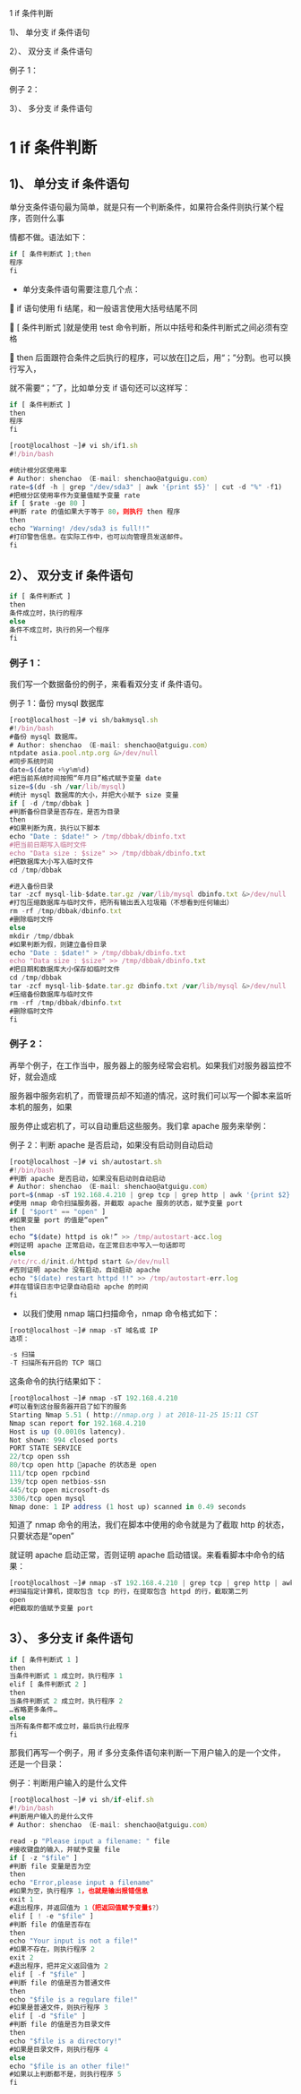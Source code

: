 

1 if 条件判断


1)、 单分支 if 条件语句


2）、 双分支 if 条件语句


例子 1：


例子 2：


3）、 多分支 if 条件语句


# 1 if 条件判断


## 1)、 单分支 if 条件语句


单分支条件语句最为简单，就是只有一个判断条件，如果符合条件则执行某个程序，否则什么事


情都不做。语法如下：


```javascript
if [ 条件判断式 ];then
程序
fi
```

- 单分支条件语句需要注意几个点：


 if 语句使用 fi 结尾，和一般语言使用大括号结尾不同


 [ 条件判断式 ]就是使用 test 命令判断，所以中括号和条件判断式之间必须有空格


 then 后面跟符合条件之后执行的程序，可以放在[]之后，用“；”分割。也可以换行写入，


就不需要“；”了，比如单分支 if 语句还可以这样写：


```javascript
if [ 条件判断式 ]
then
程序
fi
```



```javascript
[root@localhost ~]# vi sh/if1.sh
#!/bin/bash

#统计根分区使用率
# Author: shenchao （E-mail: shenchao@atguigu.com）
rate=$(df -h | grep "/dev/sda3" | awk '{print $5}' | cut -d "%" -f1)
#把根分区使用率作为变量值赋予变量 rate
if [ $rate -ge 80 ]
#判断 rate 的值如果大于等于 80，则执行 then 程序
then
echo "Warning! /dev/sda3 is full!!"
#打印警告信息。在实际工作中，也可以向管理员发送邮件。
fi
```

## 2）、 双分支 if 条件语句


```javascript
if [ 条件判断式 ]
then
条件成立时，执行的程序
else
条件不成立时，执行的另一个程序
fi
```

### 例子 1：


我们写一个数据备份的例子，来看看双分支 if 条件语句。


例子 1：备份 mysql 数据库


```javascript
[root@localhost ~]# vi sh/bakmysql.sh
#!/bin/bash
#备份 mysql 数据库。
# Author: shenchao （E-mail: shenchao@atguigu.com）
ntpdate asia.pool.ntp.org &>/dev/null
#同步系统时间
date=$(date +%y%m%d)
#把当前系统时间按照“年月日”格式赋予变量 date
size=$(du -sh /var/lib/mysql)
#统计 mysql 数据库的大小，并把大小赋予 size 变量
if [ -d /tmp/dbbak ]
#判断备份目录是否存在，是否为目录
then
#如果判断为真，执行以下脚本
echo "Date : $date!" > /tmp/dbbak/dbinfo.txt
#把当前日期写入临时文件
echo "Data size : $size" >> /tmp/dbbak/dbinfo.txt
#把数据库大小写入临时文件
cd /tmp/dbbak

#进入备份目录
tar -zcf mysql-lib-$date.tar.gz /var/lib/mysql dbinfo.txt &>/dev/null
#打包压缩数据库与临时文件，把所有输出丢入垃圾箱（不想看到任何输出）
rm -rf /tmp/dbbak/dbinfo.txt
#删除临时文件
else
mkdir /tmp/dbbak
#如果判断为假，则建立备份目录
echo "Date : $date!" > /tmp/dbbak/dbinfo.txt
echo "Data size : $size" >> /tmp/dbbak/dbinfo.txt
#把日期和数据库大小保存如临时文件
cd /tmp/dbbak
tar -zcf mysql-lib-$date.tar.gz dbinfo.txt /var/lib/mysql &>/dev/null
#压缩备份数据库与临时文件
rm -rf /tmp/dbbak/dbinfo.txt
#删除临时文件
fi
```

### 例子 2：


再举个例子，在工作当中，服务器上的服务经常会宕机。如果我们对服务器监控不好，就会造成


服务器中服务宕机了，而管理员却不知道的情况，这时我们可以写一个脚本来监听本机的服务，如果


服务停止或宕机了，可以自动重启这些服务。我们拿 apache 服务来举例：


例子 2：判断 apache 是否启动，如果没有启动则自动启动


```javascript
[root@localhost ~]# vi sh/autostart.sh
#!/bin/bash
#判断 apache 是否启动，如果没有启动则自动启动
# Author: shenchao （E-mail: shenchao@atguigu.com）
port=$(nmap -sT 192.168.4.210 | grep tcp | grep http | awk '{print $2}')
#使用 nmap 命令扫描服务器，并截取 apache 服务的状态，赋予变量 port
if [ "$port" == "open" ]
#如果变量 port 的值是“open”
then
echo “$(date) httpd is ok!” >> /tmp/autostart-acc.log
#则证明 apache 正常启动，在正常日志中写入一句话即可
else
/etc/rc.d/init.d/httpd start &>/dev/null
#否则证明 apache 没有启动，自动启动 apache
echo "$(date) restart httpd !!" >> /tmp/autostart-err.log
#并在错误日志中记录自动启动 apche 的时间
fi
```

- 以我们使用 nmap 端口扫描命令，nmap 命令格式如下：


```javascript
[root@localhost ~]# nmap -sT 域名或 IP
选项：

-s 扫描
-T 扫描所有开启的 TCP 端口
```

这条命令的执行结果如下：


```javascript
[root@localhost ~]# nmap -sT 192.168.4.210
#可以看到这台服务器开启了如下的服务
Starting Nmap 5.51 ( http://nmap.org ) at 2018-11-25 15:11 CST
Nmap scan report for 192.168.4.210
Host is up (0.0010s latency).
Not shown: 994 closed ports
PORT STATE SERVICE
22/tcp open ssh
80/tcp open http apache 的状态是 open
111/tcp open rpcbind
139/tcp open netbios-ssn
445/tcp open microsoft-ds
3306/tcp open mysql
Nmap done: 1 IP address (1 host up) scanned in 0.49 seconds
```

知道了 nmap 命令的用法，我们在脚本中使用的命令就是为了截取 http 的状态，只要状态是“open”


就证明 apache 启动正常，否则证明 apache 启动错误。来看看脚本中命令的结果：


```javascript
[root@localhost ~]# nmap -sT 192.168.4.210 | grep tcp | grep http | awk '{print $2}'
#扫描指定计算机，提取包含 tcp 的行，在提取包含 httpd 的行，截取第二列
open
#把截取的值赋予变量 port
```

## 3）、 多分支 if 条件语句


```javascript
if [ 条件判断式 1 ]
then
当条件判断式 1 成立时，执行程序 1
elif [ 条件判断式 2 ]
then
当条件判断式 2 成立时，执行程序 2
…省略更多条件…
else
当所有条件都不成立时，最后执行此程序
fi
```

那我们再写一个例子，用 if 多分支条件语句来判断一下用户输入的是一个文件，还是一个目录：


例子：判断用户输入的是什么文件


```javascript
[root@localhost ~]# vi sh/if-elif.sh
#!/bin/bash
#判断用户输入的是什么文件
# Author: shenchao （E-mail: shenchao@atguigu.com）

read -p "Please input a filename: " file
#接收键盘的输入，并赋予变量 file
if [ -z "$file" ]
#判断 file 变量是否为空
then
echo "Error,please input a filename"
#如果为空，执行程序 1，也就是输出报错信息
exit 1
#退出程序，并返回值为 1（把返回值赋予变量$?）
elif [ ! -e "$file" ]
#判断 file 的值是否存在
then
echo "Your input is not a file!"
#如果不存在，则执行程序 2
exit 2
#退出程序，把并定义返回值为 2
elif [ -f "$file" ]
#判断 file 的值是否为普通文件
then
echo "$file is a regulare file!"
#如果是普通文件，则执行程序 3
elif [ -d "$file" ]
#判断 file 的值是否为目录文件
then
echo "$file is a directory!"
#如果是目录文件，则执行程序 4
else
echo "$file is an other file!"
#如果以上判断都不是，则执行程序 5
fi
```

